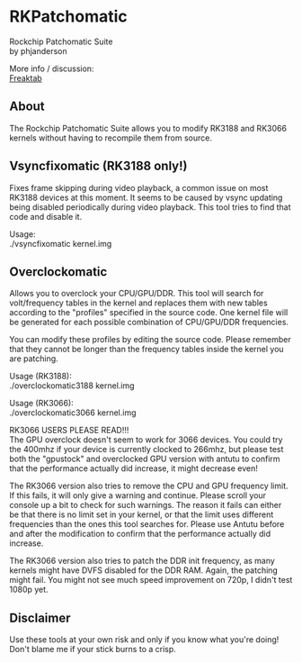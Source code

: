 RKPatchomatic
======
Rockchip Patchomatic Suite  
by phjanderson

More info / discussion:  
[Freaktab](http://www.freaktab.com/showthread.php?7150-rkpatchomatic-tool-overclock-vsync-fix-any-binary-rk3188-kernel!)

About
------
The Rockchip Patchomatic Suite allows you to modify RK3188 and RK3066 kernels without having to recompile them from source.

Vsyncfixomatic (RK3188 only!)
------
Fixes frame skipping during video playback, a common issue on most RK3188 devices at this moment. It seems to be caused by vsync updating being disabled periodically during video playback. This tool tries to find that code and disable it.

Usage:  
./vsyncfixomatic kernel.img

Overclockomatic
------
Allows you to overclock your CPU/GPU/DDR. This tool will search for volt/frequency tables in the kernel and replaces them with new tables according to the "profiles" specified in the source code. One kernel file will be generated for each possible combination of CPU/GPU/DDR frequencies.

You can modify these profiles by editing the source code. Please remember that they cannot be longer than the frequency tables inside the kernel you are patching.

Usage (RK3188):  
./overclockomatic3188 kernel.img

Usage (RK3066):  
./overclockomatic3066 kernel.img

RK3066 USERS PLEASE READ!!!  
The GPU overclock doesn't seem to work for 3066 devices. You could try the 400mhz if your device is currently clocked to 266mhz, but please test both the "gpustock" and overclocked GPU version with antutu to confirm that the performance actually did increase, it might decrease even!

The RK3066 version also tries to remove the CPU and GPU frequency limit. If this fails, it will only give a warning and continue. Please scroll your console up a bit to check for such warnings. The reason it fails can either be that there is no limit set in your kernel, or that the limit uses different frequencies than the ones this tool searches for. Please use Antutu before and after the modification to confirm that the performance actually did increase.

The RK3066 version also tries to patch the DDR init frequency, as many kernels might have DVFS disabled for the DDR RAM. Again, the patching might fail. You might not see much speed improvement on 720p, I didn't test 1080p yet.

Disclaimer
------
Use these tools at your own risk and only if you know what you're doing! Don't blame me if your stick burns to a crisp.
